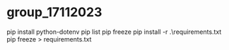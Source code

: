 # group_17112023

pip install python-dotenv
pip list
pip freeze
pip install -r .\requirements.txt 
pip freeze > requirements.txt